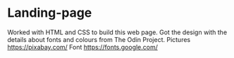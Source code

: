 # Landing-page
Worked with HTML and CSS to build this web page.
Got the design with the details about fonts and colours from The Odin Project.
Pictures https://pixabay.com/
Font https://fonts.google.com/

